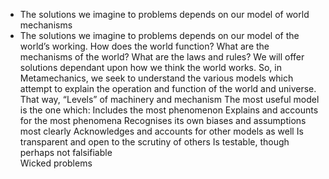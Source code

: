 - The solutions we imagine to problems depends on our model of world mechanisms
- The solutions we imagine to problems depends on our model of the world’s working. How does the world function? What are the mechanisms of the world? What are the laws and rules?  We will offer solutions dependant upon how we think the world works.    So, in Metamechanics, we seek to understand the various models which attempt to explain the operation and function of the world and universe. That way,   “Levels” of machinery and mechanism  The most useful model is the one which: Includes the most phenomenon Explains and accounts for the most phenomena Recognises its own biases and assumptions most clearly Acknowledges and accounts for other models as well Is transparent and open to the scrutiny of others Is testable, though perhaps not falsifiable  
  Wicked problems